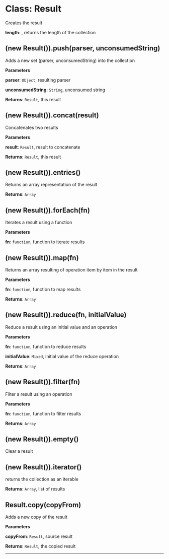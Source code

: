 # Class: Result
Creates the result

**length**:  , returns the length of the collection
## (new Result()).push(parser, unconsumedString) 

Adds a new set (parser, unconsumedString) into the collection

**Parameters**

**parser**: `Object`, resulting parser

**unconsumedString**: `String`, unconsumed string

**Returns**: `Result`, this result

## (new Result()).concat(result) 

Concatenates two results

**Parameters**

**result**: `Result`, result to concatenate

**Returns**: `Result`, this result

## (new Result()).entries() 

Returns an array representation of the result

**Returns**: `Array`

## (new Result()).forEach(fn) 

Iterates a result using a function

**Parameters**

**fn**: `function`, function to iterate results


## (new Result()).map(fn) 

Returns an array resulting of operation item by item in the result

**Parameters**

**fn**: `function`, function to map results

**Returns**: `Array`

## (new Result()).reduce(fn, initialValue) 

Reduce a result using an initial value and an operation

**Parameters**

**fn**: `function`, function to reduce results

**initialValue**: `Mixed`, initial value of the reduce operation

**Returns**: `Array`

## (new Result()).filter(fn) 

Filter a result using an operation

**Parameters**

**fn**: `function`, function to filter results

**Returns**: `Array`

## (new Result()).empty() 

Clear a result


## (new Result()).iterator() 

returns the collection as an iterable

**Returns**: `Array`, list of results

## Result.copy(copyFrom) 

Adds a new copy of the result

**Parameters**

**copyFrom**: `Result`, source result

**Returns**: `Result`, the copied result

* * *
